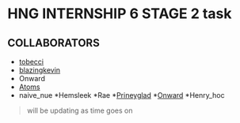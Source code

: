 # HNG INTERNSHIP 6 STAGE 2 task

## COLLABORATORS

* [tobecci](https://wwww.github.com/tobecci)
* [blazingkevin](https://www.github.com/Blazingkevin)
* Onward
* [Atoms](https://www.github.com/jatoms)
* naive_nue
*Hemsleek
*Rae
*[Prineyglad](https://www.github.com/gbemy)
*[Onward](https://www.github.com/adeyemionward)
*Henry_hoc

> will be updating as time goes on
